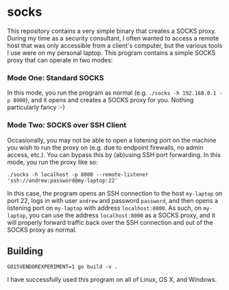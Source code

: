 # socks

This repository contains a very simple binary that creates a SOCKS proxy.
During my time as a security consultant, I often wanted to access a remote host
that was only accessible from a client's computer, but the various tools I use
were on my personal laptop.  This program contains a simple SOCKS proxy that
can operate in two modes:

### Mode One: Standard SOCKS

In this mode, you run the program as normal (e.g. `./socks -h 192.168.0.1 -p
8000`), and it opens and creates a SOCKS proxy for you.  Nothing particularly
fancy :-)

### Mode Two: SOCKS over SSH Client

Occasionally, you may not be able to open a listening port on the machine you
wish to run the proxy on (e.g. due to endpoint firewalls, no admin access,
etc.).  You can bypass this by (ab)using SSH port forwarding.  In this mode,
you run the proxy like so:

    ./socks -h localhost -p 8000 --remote-listener 'ssh://andrew:password@my-laptop:22'

In this case, the program opens an SSH connection to the host `my-laptop` on
port 22, logs in with user `andrew` and password `password`, and then opens a
listening port on `my-laptop` with address `localhost:8000`.  As such, on
`my-laptop`, you can use the address `localhost:8000` as a SOCKS proxy, and it
will properly forward traffic back over the SSH connection and out of the SOCKS
proxy as normal.

## Building

    GO15VENDOREXPERIMENT=1 go build -v .

I have successfully used this program on all of Linux, OS X, and Windows.
